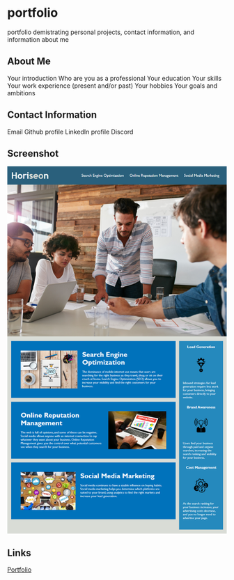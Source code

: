# portfolio
portfolio demistrating personal projects, contact information, and information about me

## About Me
Your introduction
Who are you as a professional
Your education
Your skills
Your work experience (present and/or past)
Your hobbies
Your goals and ambitions

## Contact Information
Email
Github profile
LinkedIn profile
Discord

## Screenshot

<img alt="screenshot of the website" src="assets/images/01-html-css-git-homework-demo.png">

## Links

[Portfolio](https://spcsanti1990.github.io/horiseaon-on-the-job-ticket/)